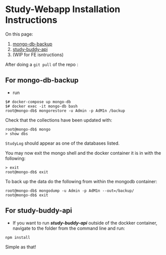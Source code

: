 # Study-Webapp Installation Instructions

On this page:

1. [mongo-db-backup](#for-mongo-db-backup)
2. [study-buddy-api](#for-study-buddy-api)
3. (WIP for FE isntructions)

After doing a `git pull` of the repo :

## For **mongo-db-backup**

- run

``` Shell Script
$# docker-compose up mongo-db
$# docker exec -it mongo-db bash
root@mongo-db$ mongorestore -u Admin -p AdM1n /backup
```

Check that the collections have been updated with:

``` MongoDB
root@mongo-db$ mongo
> show dbs
```

`StudyLog` should appear as one of the databases listed.

You may now exit the mongo shell and the docker container it is in with the following:

``` Shell Script
> exit
root@mongo-db$ exit
```

To back up the data do the following from within the mongodb container:
``` Shell Script
root@mongo-db$ mongodump -u Admin -p AdM1n --out=/backup/
root@mongo-db$ exit
```

## For **study-buddy-api**

- If you want to run ***study-buddy-api*** outside of the dockker container, navigate to the folder from the command line and run:

``` Shell Script
npm install
```

Simple as that!
